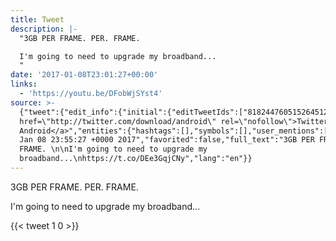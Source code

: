 ```yaml
---
title: Tweet
description: |-
  "3GB PER FRAME. PER. FRAME. 

  I'm going to need to upgrade my broadband...
  "
date: '2017-01-08T23:01:27+00:00'
links:
  - 'https://youtu.be/DFobWjSYst4'
source: >-
  {"tweet":{"edit_info":{"initial":{"editTweetIds":["818244760515264512"],"editableUntil":"2017-01-09T00:55:27.816Z","editsRemaining":"5","isEditEligible":true}},"retweeted":false,"source":"<a
  href=\"http://twitter.com/download/android\" rel=\"nofollow\">Twitter for
  Android</a>","entities":{"hashtags":[],"symbols":[],"user_mentions":[],"urls":[{"url":"https://t.co/DEe3GqjCNy","expanded_url":"https://youtu.be/DFobWjSYst4","display_url":"youtu.be/DFobWjSYst4","indices":["74","97"]}]},"display_text_range":["0","97"],"favorite_count":"1","id_str":"818244760515264512","truncated":false,"retweet_count":"0","id":"818244760515264512","possibly_sensitive":false,"created_at":"Sun
  Jan 08 23:55:27 +0000 2017","favorited":false,"full_text":"3GB PER FRAME. PER.
  FRAME. \n\nI'm going to need to upgrade my
  broadband...\nhttps://t.co/DEe3GqjCNy","lang":"en"}}
---
```

3GB PER FRAME. PER. FRAME. 

I'm going to need to upgrade my broadband...

    
{{< tweet 1 0 >}}
    
